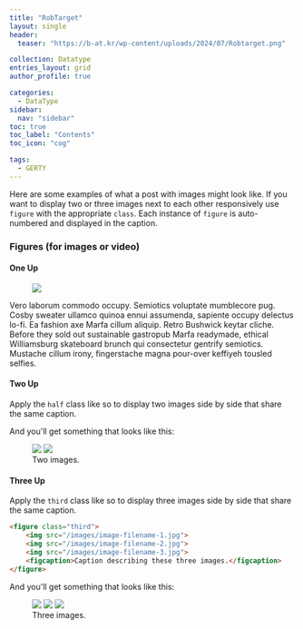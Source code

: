```yaml
---
title: "RobTarget"
layout: single
header:
  teaser: "https://b-at.kr/wp-content/uploads/2024/07/Robtarget.png"

collection: Datatype
entries_layout: grid
author_profile: true

categories:
  - DataType
sidebar:
  nav: "sidebar"
toc: true
toc_label: "Contents"
toc_icon: "cog"

tags: 
  - GERTY
---
```


Here are some examples of what a post with images might look like. If you want to display two or three images next to each other responsively use `figure` with the appropriate `class`. Each instance of `figure` is auto-numbered and displayed in the caption.

### Figures (for images or video)

#### One Up

<figure>
	<a href="https://b-at.kr/wp-content/uploads/2024/07/Robtarget.png"><img src="https://b-at.kr/wp-content/uploads/2024/07/Robtarget.png"></a>
</figure>

Vero laborum commodo occupy. Semiotics voluptate mumblecore pug. Cosby sweater ullamco quinoa ennui assumenda, sapiente occupy delectus lo-fi. Ea fashion axe Marfa cillum aliquip. Retro Bushwick keytar cliche. Before they sold out sustainable gastropub Marfa readymade, ethical Williamsburg skateboard brunch qui consectetur gentrify semiotics. Mustache cillum irony, fingerstache magna pour-over keffiyeh tousled selfies.

#### Two Up

Apply the `half` class like so to display two images side by side that share the same caption.


And you'll get something that looks like this:

<figure class="half">
	<a href="http://via.placeholder.com/1200x600.JPG"><img src="http://via.placeholder.com/1200x600.JPG"></a>
	<a href="http://via.placeholder.com/1200x600.JPG"><img src="http://via.placeholder.com/1200x600.JPG"></a>
	<figcaption>Two images.</figcaption>
</figure>

#### Three Up

Apply the `third` class like so to display three images side by side that share the same caption.

```html
<figure class="third">
	<img src="/images/image-filename-1.jpg">
	<img src="/images/image-filename-2.jpg">
	<img src="/images/image-filename-3.jpg">
	<figcaption>Caption describing these three images.</figcaption>
</figure>
```

And you'll get something that looks like this:

<figure class="third">
	<img src="http://via.placeholder.com/600x300.jpg">
	<img src="http://via.placeholder.com/600x300.jpg">
	<img src="http://via.placeholder.com/600x300.jpg">
	<figcaption>Three images.</figcaption>
</figure>
